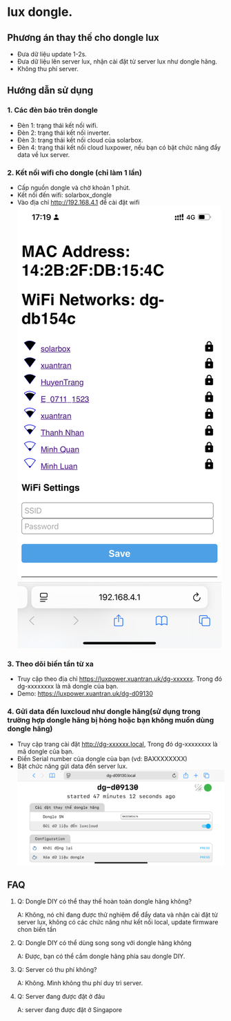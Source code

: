 # lux dongle.

## Phương án thay thế cho dongle lux
- Đưa dữ liệu update 1-2s.
- Đưa dữ liệu lên server lux, nhận cài đặt từ server lux như dongle hãng.
- Không thu phí server.

## Hướng dẫn sử dụng

### 1. Các đèn báo trên dongle
- Đèn 1: trạng thái kết nối wifi.
- Đèn 2: trạng thái kết nối inverter.
- Đèn 3: trạng thái kết nối cloud của solarbox.
- Đèn 4: trạng thái kết nối cloud luxpower, nếu bạn có bật chức năng đẩy data về lux server.

### 2. Kết nối wifi cho dongle (chỉ làm 1 lần)

- Cấp nguồn dongle và chờ khoản 1 phút.
- Kết nối đến wifi: solarbox_dongle
- Vào địa chỉ http://192.168.4.1 để cài đặt wifi
![Cài đặt WIFI](pics/IMG_2944.PNG)

### 3. Theo dõi biến tần từ xa
- Truy cập theo địa chỉ https://luxpower.xuantran.uk/dg-xxxxxx. Trong đó dg-xxxxxxxx là mã dongle của bạn.
- Demo: https://luxpower.xuantran.uk/dg-d09130

### 4. Gửi data đến luxcloud như dongle hãng(sử dụng trong trường hợp dongle hãng bị hỏng hoặc bạn không muốn dùng dongle hãng)
- Truy cập trang cài đặt http://dg-xxxxxx.local, Trong đó dg-xxxxxxxx là mã dongle của bạn.
- Điền Serial number của dongle của bạn (vd: BAXXXXXXXX)
- Bật chức năng gửi data đến server lux.
![Cài đặt để gửi data đến luxcloud](pics/IMG_2943.PNG)

## FAQ
1. Q: Dongle DIY có thể thay thế hoàn toàn dongle hãng không?

    A: Không, nó chỉ đang được thử nghiệm để đẩy data và nhận cài đặt từ server lux, không có các chức năng như kết nối local, update firmware chon biến tần

2. Q: Dongle DIY có thể dùng song song với dongle hãng không

    A: Được, bạn có thể cắm dongle hãng phía sau dongle DIY.

3. Q: Server có thu phí không?

    A: Không. Mình không thu phí duy trì server.

4. Q: Server đang được đặt ở đâu

    A: server đang được đặt ở Singapore
